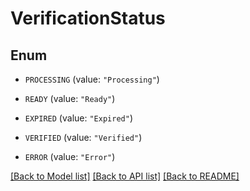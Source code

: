 # VerificationStatus

## Enum


* `PROCESSING` (value: `"Processing"`)

* `READY` (value: `"Ready"`)

* `EXPIRED` (value: `"Expired"`)

* `VERIFIED` (value: `"Verified"`)

* `ERROR` (value: `"Error"`)


[[Back to Model list]](../README.md#documentation-for-models) [[Back to API list]](../README.md#documentation-for-api-endpoints) [[Back to README]](../README.md)


